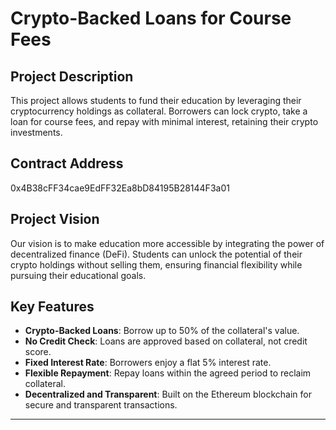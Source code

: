 # Crypto-Backed Loans for Course Fees

## Project Description
This project allows students to fund their education by leveraging their cryptocurrency holdings as collateral. Borrowers can lock crypto, take a loan for course fees, and repay with minimal interest, retaining their crypto investments.

## Contract Address
0x4B38cFF34cae9EdFF32Ea8bD84195B28144F3a01

## Project Vision
Our vision is to make education more accessible by integrating the power of decentralized finance (DeFi). Students can unlock the potential of their crypto holdings without selling them, ensuring financial flexibility while pursuing their educational goals.

## Key Features
- **Crypto-Backed Loans**: Borrow up to 50% of the collateral's value.
- **No Credit Check**: Loans are approved based on collateral, not credit score.
- **Fixed Interest Rate**: Borrowers enjoy a flat 5% interest rate.
- **Flexible Repayment**: Repay loans within the agreed period to reclaim collateral.
- **Decentralized and Transparent**: Built on the Ethereum blockchain for secure and transparent transactions.

---
